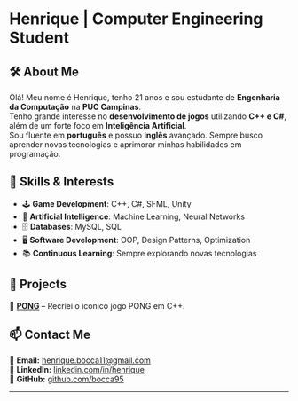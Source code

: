 # Henrique | Computer Engineering Student

## 🛠 About Me
Olá! Meu nome é Henrique, tenho 21 anos e sou estudante de **Engenharia da Computação** na **PUC Campinas**.  
Tenho grande interesse no **desenvolvimento de jogos** utilizando **C++ e C#**, além de um forte foco em **Inteligência Artificial**.  
Sou fluente em **português** e possuo **inglês** avançado. Sempre busco aprender novas tecnologias e aprimorar minhas habilidades em programação.

## 🚀 Skills & Interests
- 🕹️ **Game Development**: C++, C#, SFML, Unity  
- 🤖 **Artificial Intelligence**: Machine Learning, Neural Networks  
- 🗄️ **Databases**: MySQL, SQL  
- 🖥️ **Software Development**: OOP, Design Patterns, Optimization  
- 📚 **Continuous Learning**: Sempre explorando novas tecnologias  

## 📌 Projects
🔹 **[PONG](https://github.com/bocca95/pong)** – Recriei o iconico jogo PONG em C++.  

## 📫 Contact Me
📧 **Email:** [henrique.bocca11@gmail.com](mailto:henrique.bocca11@gmail.com)  
🔗 **LinkedIn:** [linkedin.com/in/henrique](linkedin.com/in/henrique-bocca65296a279)  
🐙 **GitHub:** [github.com/bocca95](github.com/bocca95)

---

